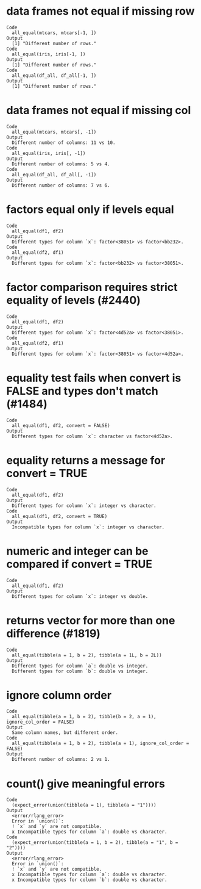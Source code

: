 # data frames not equal if missing row

    Code
      all_equal(mtcars, mtcars[-1, ])
    Output
      [1] "Different number of rows."
    Code
      all_equal(iris, iris[-1, ])
    Output
      [1] "Different number of rows."
    Code
      all_equal(df_all, df_all[-1, ])
    Output
      [1] "Different number of rows."

# data frames not equal if missing col

    Code
      all_equal(mtcars, mtcars[, -1])
    Output
      Different number of columns: 11 vs 10.
    Code
      all_equal(iris, iris[, -1])
    Output
      Different number of columns: 5 vs 4.
    Code
      all_equal(df_all, df_all[, -1])
    Output
      Different number of columns: 7 vs 6.

# factors equal only if levels equal

    Code
      all_equal(df1, df2)
    Output
      Different types for column `x`: factor<38051> vs factor<bb232>.
    Code
      all_equal(df2, df1)
    Output
      Different types for column `x`: factor<bb232> vs factor<38051>.

# factor comparison requires strict equality of levels (#2440)

    Code
      all_equal(df1, df2)
    Output
      Different types for column `x`: factor<4d52a> vs factor<38051>.
    Code
      all_equal(df2, df1)
    Output
      Different types for column `x`: factor<38051> vs factor<4d52a>.

# equality test fails when convert is FALSE and types don't match (#1484)

    Code
      all_equal(df1, df2, convert = FALSE)
    Output
      Different types for column `x`: character vs factor<4d52a>.

# equality returns a message for convert = TRUE

    Code
      all_equal(df1, df2)
    Output
      Different types for column `x`: integer vs character.
    Code
      all_equal(df1, df2, convert = TRUE)
    Output
      Incompatible types for column `x`: integer vs character.

# numeric and integer can be compared if convert = TRUE

    Code
      all_equal(df1, df2)
    Output
      Different types for column `x`: integer vs double.

# returns vector for more than one difference (#1819)

    Code
      all_equal(tibble(a = 1, b = 2), tibble(a = 1L, b = 2L))
    Output
      Different types for column `a`: double vs integer.
      Different types for column `b`: double vs integer.

# ignore column order

    Code
      all_equal(tibble(a = 1, b = 2), tibble(b = 2, a = 1), ignore_col_order = FALSE)
    Output
      Same column names, but different order.
    Code
      all_equal(tibble(a = 1, b = 2), tibble(a = 1), ignore_col_order = FALSE)
    Output
      Different number of columns: 2 vs 1.

# count() give meaningful errors

    Code
      (expect_error(union(tibble(a = 1), tibble(a = "1"))))
    Output
      <error/rlang_error>
      Error in `union()`:
      ! `x` and `y` are not compatible.
      x Incompatible types for column `a`: double vs character.
    Code
      (expect_error(union(tibble(a = 1, b = 2), tibble(a = "1", b = "2"))))
    Output
      <error/rlang_error>
      Error in `union()`:
      ! `x` and `y` are not compatible.
      x Incompatible types for column `a`: double vs character.
      x Incompatible types for column `b`: double vs character.

